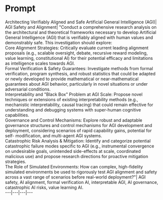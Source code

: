 # Prompt

Architecting Verifiably Aligned and Safe Artificial General Intelligence
(AGI)| AGI Safety and Alignment| "Conduct a comprehensive research analysis on
the architectural and theoretical frameworks necessary to develop Artificial
General Intelligence (AGI) that is verifiably aligned with human values and
demonstrably safe. This investigation should explore:\
Core Alignment Strategies: Critically evaluate current leading alignment
proposals (e.g., scalable oversight, debate, recursive reward modeling, value
learning, constitutional AI) for their potential efficacy and limitations as
intelligence scales towards AGI.\
Formal Verification & Safety Guarantees: Investigate methods from formal
verification, program synthesis, and robust statistics that could be adapted
or newly developed to provide mathematical or near-mathematical guarantees
about AGI behavior, particularly in novel situations or under adversarial
conditions.\
Interpretability and "Black Box" Problem at AGI Scale: Propose novel
techniques or extensions of existing interpretability methods (e.g.,
mechanistic interpretability, causal tracing) that could remain effective for
understanding and debugging systems with super-human cognitive capabilities.\
Governance and Control Mechanisms: Explore robust and adaptable governance
structures and control mechanisms for AGI development and deployment,
considering scenarios of rapid capability gains, potential for self-
modification, and multi-agent AGI systems.\
Catastrophic Risk Analysis & Mitigation: Identify and categorize potential
catastrophic failure modes specific to AGI (e.g., instrumental convergence on
undesirable goals, unintended side-effects at scale, coordinated malicious
use) and propose research directions for proactive mitigation strategies.\
The Role of Simulated Environments: How can complex, high-fidelity simulated
environments be used to rigorously test AGI alignment and safety across a vast
range of scenarios before real-world deployment?"| AGI safety, AI alignment,
formal verification AI, interpretable AGI, AI governance, catastrophic AI
risks, value learning AI.\
---|---|---|---

